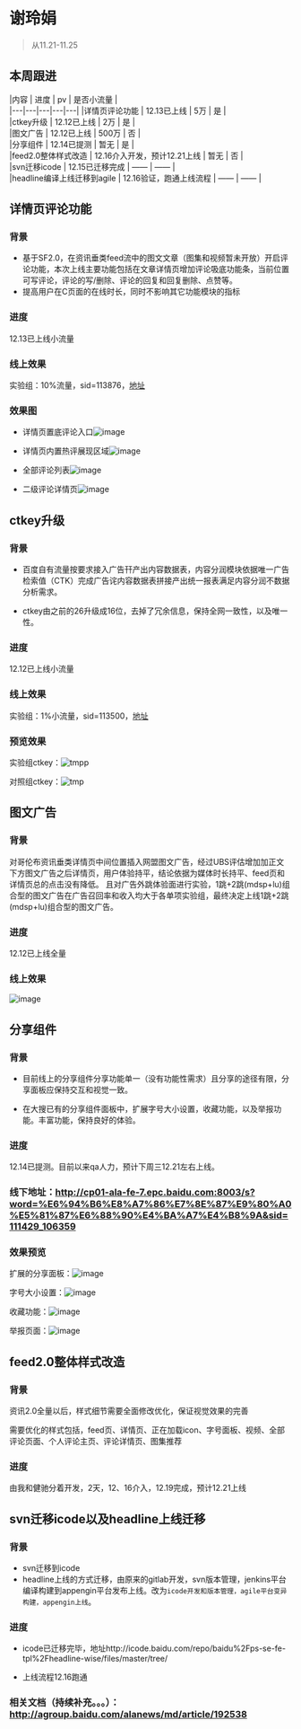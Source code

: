 # 谢玲娟

> 从11.21-11.25

## 本周跟进

|内容 | 进度 | pv | 是否小流量 |  
|---|---|---|---|---|
|详情页评论功能 | 12.13已上线 | 5万 | 是 |  
|ctkey升级 | 12.12已上线 | 2万 | 是 |   
|图文广告 | 12.12已上线 | 500万 | 否 |   
|分享组件 | 12.14已提测 | 暂无 | 是 |  
|feed2.0整体样式改造 | 12.16介入开发，预计12.21上线 | 暂无 | 否 |   
|svn迁移icode | 12.15已迁移完成 | —— | —— |   
|headline编译上线迁移到agile | 12.16验证，跑通上线流程 | —— | —— | 
        
## 详情页评论功能

### 背景

* 基于SF2.0，在资讯垂类feed流中的图文文章（图集和视频暂未开放）开启评论功能，本次上线主要功能包括在文章详情页增加评论吸底功能条，当前位置可写评论，评论的写/删除、评论的回复和回复删除、点赞等。
* 提高用户在C页面的在线时长，同时不影响其它功能模块的指标
 
 ### 进度
 
 12.13已上线小流量
 
 ### 线上效果
 
实验组：10%流量，sid=113876，[地址](https://m.baidu.com/s?word=%E6%94%B6%E8%A7%86%E7%8E%87%E9%80%A0%E5%81%87%E6%88%90%E4%BA%A7%E4%B8%9A&sid=111429_113876)

### 效果图

* 详情页置底评论入口![image](http://gitlab.baidu.com/psfe/ala-weeklyreport/uploads/ac99c81f157fc576e57018dce55e9d14/image.png)

* 详情页内置热评展现区域![image](http://gitlab.baidu.com/psfe/ala-weeklyreport/uploads/88ec003b6b0c1edba4026cc436bb78f1/image.png)

* 全部评论列表![image](http://gitlab.baidu.com/psfe/ala-weeklyreport/uploads/b61020d42d5d4dfbf1c73b295b913702/image.png)

* 二级评论详情页![image](http://gitlab.baidu.com/psfe/ala-weeklyreport/uploads/257a634e8518299962865184cf56de14/image.png)

## ctkey升级

### 背景

* 百度自有流量按要求接入广告幵产出内容数据表，内容分润模块依据唯一广告检索值（CTK）完成广告诧内容数据表拼接产出统一报表满足内容分润不数据分析需求。

* ctkey由之前的26升级成16位，去掉了冗余信息，保持全网一致性，以及唯一性。

### 进度

12.12已上线小流量

### 线上效果

实验组：1%小流量，sid=113500，[地址](https://m.baidu.com/s?word=%E6%94%B6%E8%A7%86%E7%8E%87%E9%80%A0%E5%81%87%E6%88%90%E4%BA%A7%E4%B8%9A&sid=111429_113500)

### 预览效果

实验组ctkey：![tmpp](http://gitlab.baidu.com/psfe/ala-weeklyreport/uploads/04a84be53c0c769a82ef8db186e84ac8/tmpp.JPG)

对照组ctkey：![tmp](http://gitlab.baidu.com/psfe/ala-weeklyreport/uploads/9e045d3698cd569ad30b7f9a3091bafb/tmp.JPG)

## 图文广告

### 背景

对哥伦布资讯垂类详情页中间位置插入网盟图文广告，经过UBS评估增加加正文下方图文广告之后详情页，用户体验持平，结论依据为媒体时长持平、feed页和详情页总的点击没有降低。
且对广告外跳体验面进行实验，1跳+2跳(mdsp+lu)组合型的图文广告在广告召回率和收入均大于各单项实验组，最终决定上线1跳+2跳(mdsp+lu)组合型的图文广告。

### 进度

12.12已上线全量

### 线上效果

![image](http://gitlab.baidu.com/psfe/ala-weeklyreport/uploads/87a89087f30b711b49c18b68f220ee5d/image.png)

## 分享组件

### 背景

* 目前线上的分享组件分享功能单一（没有功能性需求）且分享的途径有限，分享面板应保持交互和视觉一致。

* 在大搜已有的分享组件面板中，扩展字号大小设置，收藏功能，以及举报功能。丰富功能，保持良好的体验。

### 进度

12.14已提测。目前以来qa人力，预计下周三12.21左右上线。

### 线下地址：http://cp01-ala-fe-7.epc.baidu.com:8003/s?word=%E6%94%B6%E8%A7%86%E7%8E%87%E9%80%A0%E5%81%87%E6%88%90%E4%BA%A7%E4%B8%9A&sid=111429_106359

### 效果预览

扩展的分享面板：![image](http://gitlab.baidu.com/psfe/ala-weeklyreport/uploads/2d3489f66f0e097582463e857cd0bdbc/image.png)

字号大小设置：![image](http://gitlab.baidu.com/psfe/ala-weeklyreport/uploads/c6e443e1a8b42f7eb5feb45ccdf0f758/image.png)

收藏功能：![image](http://gitlab.baidu.com/psfe/ala-weeklyreport/uploads/5bfc075880a25a13277d37fc35068a43/image.png)

举报页面：![image](http://gitlab.baidu.com/psfe/ala-weeklyreport/uploads/5cdc6a277ce160f5c0a20878b2629c25/image.png)

## feed2.0整体样式改造

### 背景

资讯2.0全量以后，样式细节需要全面修改优化，保证视觉效果的完善

需要优化的样式包括，feed页、详情页、正在加载icon、字号面板、视频、全部评论页面、个人评论主页、评论详情页、图集推荐

### 进度

由我和健驰分着开发，2天，12、16介入，12.19完成，预计12.21上线

## svn迁移icode以及headline上线迁移

### 背景

* svn迁移到icode
* headline上线的方式迁移，由原来的gitlab开发，svn版本管理，jenkins平台编译构建到appengin平台发布上线。改为`icode开发和版本管理，agile平台变异构建，appengin上线`。

### 进度

* icode已迁移完毕，地址http://icode.baidu.com/repo/baidu%2Fps-se-fe-tpl%2Fheadline-wise/files/master/tree/

* 上线流程12.16跑通

### 相关文档（持续补充。。。）：http://agroup.baidu.com/alanews/md/article/192538
